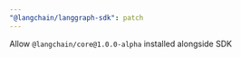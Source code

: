 ```yaml
---
"@langchain/langgraph-sdk": patch
---
```


Allow `@langchain/core@1.0.0-alpha` installed alongside SDK
